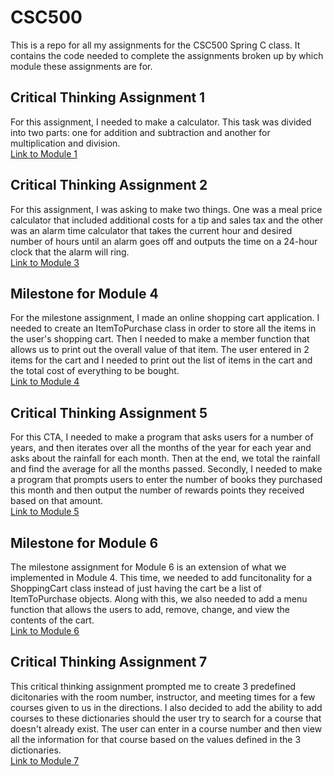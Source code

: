# CSC500
This is a repo for all my assignments for the CSC500 Spring C class. It contains the code needed to complete the assignments broken up by which module these assignments are for.

## Critical Thinking Assignment 1
For this assignment, I needed to make a calculator. This task was divided into two parts: one for addition and subtraction and another for multiplication and division.<br/>
[Link to Module 1](https://github.com/melle-issa/CSC500/tree/main/Module1)

## Critical Thinking Assignment 2
For this assignment, I was asking to make two things. One was a meal price calculator that included additional costs for a tip and sales tax and the other was an alarm time calculator that takes the current hour and desired number of hours until an alarm goes off and outputs the time on a 24-hour clock that the alarm will ring.<br/>
[Link to Module 3](https://github.com/melle-issa/CSC500/tree/main/Module3)

## Milestone for Module 4
For the milestone assignment, I made an online shopping cart application. I needed to create an ItemToPurchase class in order to store all the items in the user's shopping cart. Then I needed to make a member function that allows us to print out the overall value of that item. The user entered in 2 items for the cart and I needed to print out the list of items in the cart and the total cost of everything to be bought. <br/>
[Link to Module 4](https://github.com/melle-issa/CSC500/tree/main/Module4)

## Critical Thinking Assignment 5
For this CTA, I needed to make a program that asks users for a number of years, and then iterates over all the months of the year for each year and asks about the rainfall for each month. Then at the end, we total the rainfall and find the average for all the months passed. Secondly, I needed to make a program that prompts users to enter the number of books they purchased this month and then output the number of rewards points they received based on that amount. <br/>
[Link to Module 5](https://github.com/melle-issa/CSC500/tree/main/Module5)

## Milestone for Module 6
The milestone assignment for Module 6 is an extension of what we implemented in Module 4. This time, we needed to add funcitonality for a ShoppingCart class instead of just having the cart be a list of ItemToPurchase objects. Along with this, we also needed to add a menu function that allows the users to add, remove, change, and view the contents of the cart.<br/>
[Link to Module 6](https://github.com/melle-issa/CSC500/tree/main/Module6)

## Critical Thinking Assignment 7
This critical thinking assignment prompted me to create 3 predefined dicitonaries with the room number, instructor, and meeting times for a few courses given to us in the directions. I also decided to add the ability to add courses to these dictionaries should the user try to search for a course that doesn't already exist. The user can enter in a course number and then view all the information for that course based on the values defined in the 3 dictionaries. <br/>
[Link to Module 7](https://github.com/melle-issa/CSC500/tree/main/Module7)
